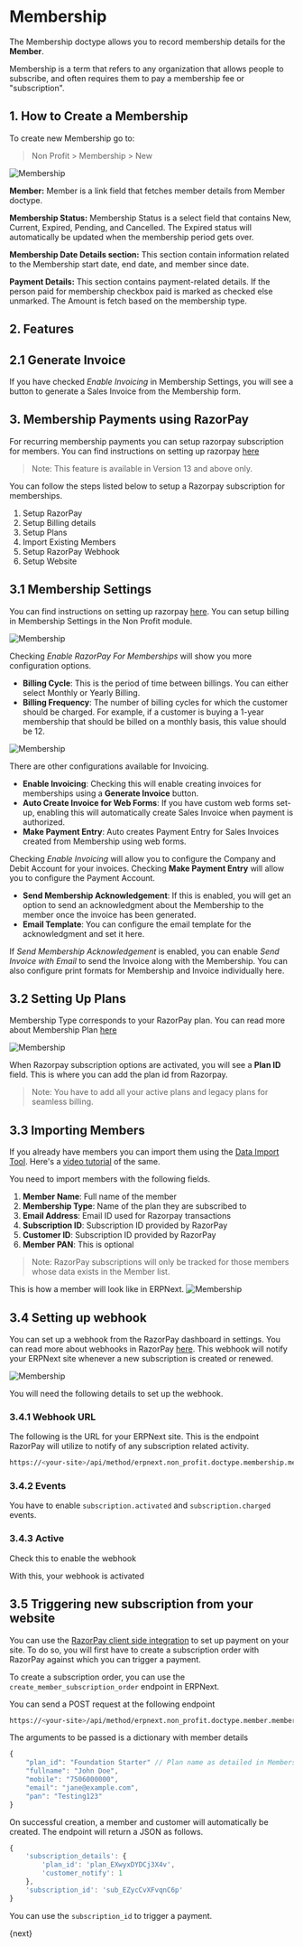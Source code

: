 <!-- add-breadcrumbs -->
# Membership

The Membership doctype allows you to record membership details for the **Member**.

Membership is a term that refers to any organization that allows people to subscribe, and often requires them to pay a membership fee or "subscription".

## 1. How to Create a Membership

To create new Membership go to:

> Non Profit > Membership > New

<img class="screenshot" alt="Membership" src="{{docs_base_url}}/assets/img/non_profit/membership/membership.png">

**Member:** Member is a link field that fetches member details from Member doctype.

**Membership Status:** Membership Status is a select field that contains New, Current, Expired, Pending, and Cancelled. The Expired status will automatically be updated when the membership period gets over.

**Membership Date Details section:** This section contain information related to the Membership start date, end date, and member since date.

**Payment Details:** This section contains payment-related details. If the person paid for membership checkbox paid is marked as checked else unmarked. The Amount is fetch based on the membership type.

## 2. Features

## 2.1 Generate Invoice

If you have checked _Enable Invoicing_ in Membership Settings, you will see a button to generate a Sales Invoice from the Membership form.

## 3. Membership Payments using RazorPay

For recurring membership payments you can setup razorpay subscription for members. You can find instructions on setting up razorpay [here](/docs/v12/user/manual/en/erpnext_integration/razorpay-integration)

> Note: This feature is available in Version 13 and above only.

You can follow the steps listed below to setup a Razorpay subscription for memberships.

1. Setup RazorPay
1. Setup Billing details
1. Setup Plans
1. Import Existing Members
1. Setup RazorPay Webhook
1. Setup Website

## 3.1 Membership Settings

You can find instructions on setting up razorpay [here](/docs/v12/user/manual/en/erpnext_integration/razorpay-integration). You can setup billing in Membership Settings in the Non Profit module.

<img class="screenshot" alt="Membership" src="{{docs_base_url}}/assets/img/non_profit/razorpay-enabled.png">

Checking _Enable RazorPay For Memberships_ will show you more configuration options.

- **Billing Cycle**: This is the period of time between billings. You can either select Monthly or Yearly Billing.
- **Billing Frequency**: The number of billing cycles for which the customer should be charged. For example, if a customer is buying a 1-year membership that should be billed on a monthly basis, this value should be 12.

<img class="screenshot" alt="Membership" src="{{docs_base_url}}/assets/img/non_profit/membership/membership-settings.png">

There are other configurations available for Invoicing.

- **Enable Invoicing**: Checking this will enable creating invoices for memberships using a **Generate Invoice** button.
- **Auto Create Invoice for Web Forms**: If you have custom web forms set-up, enabling this will automatically create Sales Invoice when payment is authorized.
- **Make Payment Entry**: Auto creates Payment Entry for Sales Invoices created from Membership using web forms.

Checking _Enable Invoicing_ will allow you to configure the Company and Debit Account for your invoices. Checking **Make Payment Entry** will allow you to configure the Payment Account.

- **Send Membership Acknowledgement**: If this is enabled, you will get an option to send an acknowledgment about the Membership to the member once the invoice has been generated.
- **Email Template**: You can configure the email template for the acknowledgment and set it here.

If _Send Membership Acknowledgement_ is enabled, you can enable _Send Invoice with Email_ to send the Invoice along with the Membership. You can also configure print formats for Membership and Invoice individually here.

## 3.2 Setting Up Plans

Membership Type corresponds to your RazorPay plan. You can read more about Membership Plan [here](/docs/v12/user/manual/en/non_profit/membership_type)

<img class="screenshot" alt="Membership" src="{{docs_base_url}}/assets/img/non_profit/plan.png">

When Razorpay subscription options are activated, you will see a **Plan ID** field. This is where you can add the plan id from Razorpay.

> Note: You have to add all your active plans and legacy plans for seamless billing.

## 3.3 Importing Members

If you already have members you can import them using the [Data Import Tool](/docs/v12/user/manual/en/setting-up/data/data-import). Here's a [video tutorial](https://www.youtube.com/watch?v=WlGD35DM5LI) of the same.

You need to import members with the following fields.

1. **Member Name**: Full name of the member
1. **Membership Type**: Name of the plan they are subscribed to
1. **Email Address**: Email ID used for Razorpay transactions
1. **Subscription ID**: Subscription ID provided by RazorPay
1. **Customer ID**: Subscription ID provided by RazorPay
1. **Member PAN**: This is optional

> Note: RazorPay subscriptions will only be tracked for those members whose data exists in the Member list.

This is how a member will look like in ERPNext.
<img class="screenshot" alt="Membership" src="{{docs_base_url}}/assets/img/non_profit/member.png">


## 3.4 Setting up webhook

You can set up a webhook from the RazorPay dashboard in settings. You can read more about webhooks in RazorPay [here](https://razorpay.com/docs/v12/webhooks/). This webhook will notify your ERPNext site whenever a new subscription is created or renewed.

<img class="screenshot" alt="Membership" src="{{docs_base_url}}/assets/img/non_profit/razorpay-webhook.png">

You will need the following details to set up the webhook.

### 3.4.1 Webhook URL

The following is the URL for your ERPNext site. This is the endpoint RazorPay will utilize to notify of any subscription related activity.

```sh
https://<your-site>/api/method/erpnext.non_profit.doctype.membership.membership.trigger_razorpay_subscription
```

### 3.4.2 Events

You have to enable `subscription.activated` and `subscription.charged` events.

### 3.4.3 Active
Check this to enable the webhook

With this, your webhook is activated

## 3.5 Triggering new subscription from your website

You can use the [RazorPay client side integration](https://razorpay.com/docs/v12/payment-gateway/web-integration/) to set up payment on your site. To do so, you will first have to create a subscription order with RazorPay against which you can trigger a payment.

To create a subscription order, you can use the `create_member_subscription_order` endpoint in ERPNext.

You can send a POST request at the following endpoint

```sh
https://<your-site>/api/method/erpnext.non_profit.doctype.member.member.create_member_subscription_order
```

The arguments to be passed is a dictionary with member details

```javascript
{
	"plan_id": "Foundation Starter" // Plan name as detailed in Membership Type
	"fullname": "John Doe",
	"mobile": "7506000000",
	"email": "jane@example.com",
	"pan": "Testing123"
}
```

On successful creation, a member and customer will automatically be created. The endpoint will return a JSON as follows.

```javascript
{
	'subscription_details': {
		'plan_id': 'plan_EXwyxDYDCj3X4v',
		'customer_notify': 1
	},
	'subscription_id': 'sub_EZycCvXFvqnC6p'
}
```

You can use the `subscription_id` to trigger a payment.

{next}
